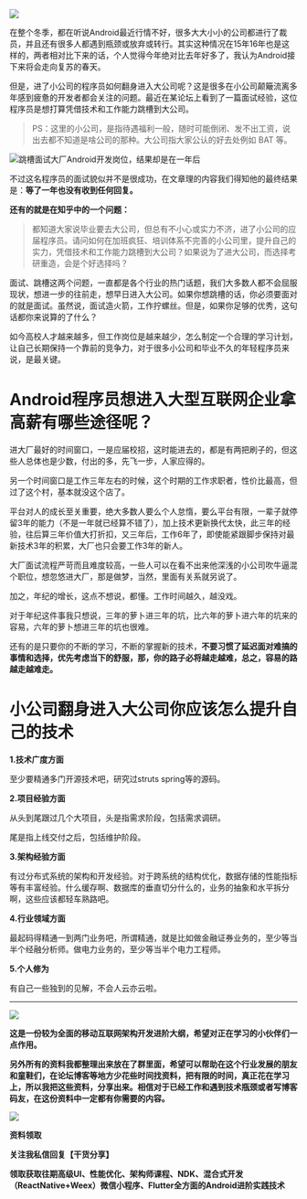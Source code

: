 ![](http://upload-images.jianshu.io/upload_images/15233854-ad9e9a5830630cdd?imageMogr2/auto-orient/strip%7CimageView2/2/w/1240)

在整个冬季，都在听说Android最近行情不好，很多大大小小的公司都进行了裁员，并且还有很多人都遇到瓶颈或放弃或转行。其实这种情况在15年16年也是这样的，两者相对比下来的话，个人觉得今年绝对比去年好多了，我认为Android接下来将会走向复苏的春天。

但是，进了小公司的程序员如何翻身进入大公司呢？这是很多在小公司颠簸流离多年感到疲惫的开发者都会关注的问题。最近在某论坛上看到了一篇面试经验，这位程序员是想打算凭借技术和工作能力跳槽到大公司。

> PS：这里的小公司，是指待遇福利一般，随时可能倒闭、发不出工资，说出去都不知道是啥公司的那种。大公司指大家公认的好去处例如 BAT 等。

![跳槽面试大厂Android开发岗位，结果却是在一年后](http://upload-images.jianshu.io/upload_images/15233854-3001ef2e380c7cdc?imageMogr2/auto-orient/strip%7CimageView2/2/w/1240)

不过这名程序员的面试貌似并不是很成功，在文章理的内容我们得知他的最终结果是：**等了一年也没有收到任何回复。**

**还有的就是在知乎中的一个问题：**

> 都知道大家说毕业要去大公司，但总有不小心或实力不济，进了小公司的应届程序员。请问如何在加班疯狂、培训体系不完善的小公司里，提升自己的实力，凭借技术和工作能力跳槽到大公司？如果说为了进大公司，而选择考研重造，会是个好选择吗？

面试、跳槽这两个问题，一直都是各个行业的热门话题，我们大多数人都不会屈服现状，想进一步的往前走，想早日进入大公司。如果你想跳槽的话，你必须要面对的就是面试。虽然说，面试造火箭，工作拧螺丝。但是，如果你足够的优秀，这句话都你来说算的了什么？

如今高校人才越来越多，但工作岗位是越来越少，怎么制定一个合理的学习计划，让自己长期保持一个靠前的竞争力，对于很多小公司和毕业不久的年轻程序员来说，是最关键。

# **Android程序员想进入大型互联网企业拿高薪有哪些途径呢？**

进大厂最好的时间窗口，一是应届校招，这时能进去的，都是有两把刷子的，但这些人总体也是少数，付出的多，先飞一步，人家应得的。

另一个时间窗口是工作三年左右的时候，这个时期的工作求职者，性价比最高，但过了这个村，基本就没这个店了。

平台对人的成长至关重要，绝大多数人要么个人怠惰，要么平台有限，一辈子就停留3年的能力（不是一年就已经算不错了），加上技术更新换代太快，此三年的经验，往后算三年价值大打折扣，又三年后，工作6年了，即使能紧跟脚步保持对最新技术3年的积累，大厂也只会要工作3年的新人。

大厂面试流程严苛而且难度较高，一些人可以在看不出来他深浅的小公司吹牛逼混个职位，想忽悠进大厂，那是做梦，当然，里面有关系就另说了。

加之，年纪的增长，这点不想说，都懂。工作时间越久，越没戏。

对于年纪这件事我只想说，三年的萝卜进三年的坑，比六年的萝卜进六年的坑来的容易，六年的萝卜想进三年的坑也很难。

还有的是只要你的不断的学习，不断的掌握新的技术，**不要习惯了延迟面对难搞的事情和选择，优先考虑当下的舒服，那，你的路子必将越走越难，总之，容易的路越走越难走。**

# **小公司翻身进入大公司你应该怎么提升自己的技术**

**1.技术广度方面**

至少要精通多门开源技术吧，研究过struts spring等的源码。

**2.项目经验方面**

从头到尾跟过几个大项目，头是指需求阶段，包括需求调研。

尾是指上线交付之后，包括维护阶段。

**3.架构经验方面**

有过分布式系统的架构和开发经验。对于跨系统的结构优化，数据存储的性能指标等有丰富经验。什么缓存啊、数据库的垂直切分什么的，业务的抽象和水平拆分啊，这些应该都轻车熟路吧。

**4.行业领域方面**

最起码得精通一到两门业务吧，所谓精通，就是比如做金融证券业务的，至少等当半个经融分析师。做电力业务的，至少等当半个电力工程师。

**5.个人修为**

有自己一些独到的见解，不会人云亦云啦。

* * *

![](http://upload-images.jianshu.io/upload_images/15233854-fb6e0b2bb80050b2?imageMogr2/auto-orient/strip%7CimageView2/2/w/1240)

**这是一份较为全面的移动互联网架构开发进阶大纲，希望对正在学习的小伙伴们一点作用。**

**另外所有的资料我都整理出来放在了群里面，希望可以帮助在这个行业发展的朋友和童鞋们，在论坛博客等地方少花些时间找资料，把有限的时间，真正花在学习上，所以我把这些资料，分享出来。相信对于已经工作和遇到技术瓶颈或者写博客码友，在这份资料中一定都有你需要的内容。**

![](http://upload-images.jianshu.io/upload_images/15233854-3d3dc8b6dd1806a1?imageMogr2/auto-orient/strip%7CimageView2/2/w/1240)

**资料领取**

**关注我私信回复【干货分享】**

**领取获取往期高级UI、性能优化、架构师课程、NDK、混合式开发（ReactNative+Weex）微信小程序、Flutter全方面的Android进阶实践技术**
